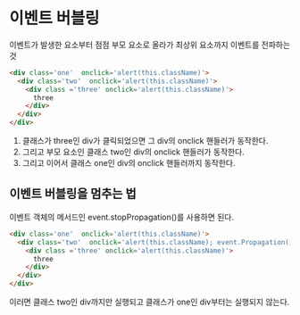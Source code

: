 # 이벤트 버블링   
이벤트가 발생한 요소부터 점점 부모 요소로 올라가 최상위 요소까지 이벤트를 전파하는 것   

```html
<div class='one'  onclick='alert(this.className)'>
  <div class='two'  onclick='alert(this.className)'>
    <div class ='three' onclick='alert(this.className)'>
      three
    </div>
  </div>
</div>
```
1. 클래스가 three인 div가 클릭되었으면 그 div의 onclick 핸들러가 동작한다.
2. 그리고 부모 요소인 클래스 two인 div의 onclick 핸들러가 동작한다.
3. 그리고 이어서 클래스 one인 div의 onclick 핸들러까지 동작한다.

## 이벤트 버블링을 멈추는 법
이벤트 객체의 메서드인 event.stopPropagation()를 사용하면 된다.
```html
<div class='one'  onclick='alert(this.className)'>
  <div class='two'  onclick='alert(this.className); event.Propagation()'>
    <div class ='three' onclick='alert(this.className)'>
      three
    </div>
  </div>
</div>
```
이러면 클래스 two인 div까지만 실행되고 클래스가 one인 div부터는 실행되지 않는다.